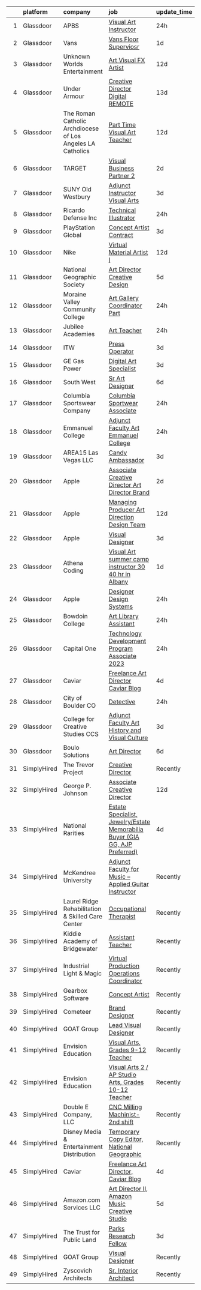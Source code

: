 

|    | platform    | company                                                     | job                                                                                                                                                                                                                                                                                                                                                                                                                                                                                                                                                                                                                                                                                                                                                                                                                                                                          | update_time   | location             |
|---:|:------------|:------------------------------------------------------------|:-----------------------------------------------------------------------------------------------------------------------------------------------------------------------------------------------------------------------------------------------------------------------------------------------------------------------------------------------------------------------------------------------------------------------------------------------------------------------------------------------------------------------------------------------------------------------------------------------------------------------------------------------------------------------------------------------------------------------------------------------------------------------------------------------------------------------------------------------------------------------------|:--------------|:---------------------|
|  1 | Glassdoor   | APBS                                                        | [Visual Art Instructor](https://www.glassdoor.com/partner/jobListing.htm?pos=110&ao=1136043&s=58&guid=00000182394bc726ac24a3875c254b75&src=GD_JOB_AD&t=SR&vt=w&ea=1&cs=1_6b951b23&cb=1658818644091&jobListingId=1008027915784&jrtk=3-0-1g8sknhqdkuit801-1g8sknhqu209i000-a21c24ec3c9e1e49-)                                                                                                                                                                                                                                                                                                                                                                                                                                                                                                                                                                                  | 24h           | Orlando, FL          |
|  2 | Glassdoor   | Vans                                                        | [Vans Floor Superviosr](https://www.glassdoor.com/partner/jobListing.htm?pos=104&ao=1136043&s=58&guid=00000182394bc726ac24a3875c254b75&src=GD_JOB_AD&t=SR&vt=w&ea=1&cs=1_c638a3f6&cb=1658818644090&jobListingId=1008025137342&jrtk=3-0-1g8sknhqdkuit801-1g8sknhqu209i000-a73d7d331fd4d156-)                                                                                                                                                                                                                                                                                                                                                                                                                                                                                                                                                                                  | 1d            | Fort Wayne, IN       |
|  3 | Glassdoor   | Unknown Worlds Entertainment                                | [Art  Visual FX Artist](https://www.glassdoor.com/partner/jobListing.htm?pos=111&ao=1136043&s=58&guid=00000182394bc726ac24a3875c254b75&src=GD_JOB_AD&t=SR&vt=w&cs=1_1e75833c&cb=1658818644091&jobListingId=1008003593102&jrtk=3-0-1g8sknhqdkuit801-1g8sknhqu209i000-f79e4c06a48c4c69-)                                                                                                                                                                                                                                                                                                                                                                                                                                                                                                                                                                                       | 12d           | San Francisco, CA    |
|  4 | Glassdoor   | Under Armour                                                | [Creative Director  Digital  REMOTE ](https://www.glassdoor.com/partner/jobListing.htm?pos=126&ao=1136043&s=58&guid=00000182394bc726ac24a3875c254b75&src=GD_JOB_AD&t=SR&vt=w&cs=1_740d98cd&cb=1658818644093&jobListingId=1008000393709&jrtk=3-0-1g8sknhqdkuit801-1g8sknhqu209i000-3943694b6ddc2a9c-)                                                                                                                                                                                                                                                                                                                                                                                                                                                                                                                                                                         | 13d           | Remote               |
|  5 | Glassdoor   | The Roman Catholic Archdiocese of Los Angeles  LA Catholics | [Part Time Visual Art Teacher](https://www.glassdoor.com/partner/jobListing.htm?pos=130&ao=1136043&s=58&guid=00000182394bc726ac24a3875c254b75&src=GD_JOB_AD&t=SR&vt=w&cs=1_581deb34&cb=1658818644093&jobListingId=1008003277628&jrtk=3-0-1g8sknhqdkuit801-1g8sknhqu209i000-05f9a0108b5938f9-)                                                                                                                                                                                                                                                                                                                                                                                                                                                                                                                                                                                | 12d           | Santa Monica, CA     |
|  6 | Glassdoor   | TARGET                                                      | [Visual Business Partner 2](https://www.glassdoor.com/partner/jobListing.htm?pos=114&ao=1136043&s=58&guid=00000182394bc726ac24a3875c254b75&src=GD_JOB_AD&t=SR&vt=w&cs=1_3e5a8201&cb=1658818644092&jobListingId=1008024276573&jrtk=3-0-1g8sknhqdkuit801-1g8sknhqu209i000-a521257f5425f045-)                                                                                                                                                                                                                                                                                                                                                                                                                                                                                                                                                                                   | 2d            | Minneapolis, MN      |
|  7 | Glassdoor   | SUNY Old Westbury                                           | [Adjunct Instructor   Visual Arts](https://www.glassdoor.com/partner/jobListing.htm?pos=124&ao=1136043&s=58&guid=00000182394bc726ac24a3875c254b75&src=GD_JOB_AD&t=SR&vt=w&cs=1_440ddecc&cb=1658818644092&jobListingId=1008023061915&jrtk=3-0-1g8sknhqdkuit801-1g8sknhqu209i000-d6458d85926a60fa-)                                                                                                                                                                                                                                                                                                                                                                                                                                                                                                                                                                            | 3d            | Old Westbury, NY     |
|  8 | Glassdoor   | Ricardo Defense Inc                                         | [Technical Illustrator](https://www.glassdoor.com/partner/jobListing.htm?pos=118&ao=1136043&s=58&guid=00000182394bc726ac24a3875c254b75&src=GD_JOB_AD&t=SR&vt=w&ea=1&cs=1_1a291a12&cb=1658818644092&jobListingId=1008028195464&jrtk=3-0-1g8sknhqdkuit801-1g8sknhqu209i000-1c8622c62c500afa-)                                                                                                                                                                                                                                                                                                                                                                                                                                                                                                                                                                                  | 24h           | Remote               |
|  9 | Glassdoor   | PlayStation Global                                          | [Concept Artist  Contract ](https://www.glassdoor.com/partner/jobListing.htm?pos=128&ao=1136043&s=58&guid=00000182394bc726ac24a3875c254b75&src=GD_JOB_AD&t=SR&vt=w&ea=1&cs=1_cde7fc29&cb=1658818644093&jobListingId=1008023957681&jrtk=3-0-1g8sknhqdkuit801-1g8sknhqu209i000-1cb41e74dd2a81ee-)                                                                                                                                                                                                                                                                                                                                                                                                                                                                                                                                                                              | 3d            | California           |
| 10 | Glassdoor   | Nike                                                        | [Virtual Material Artist I](https://www.glassdoor.com/partner/jobListing.htm?pos=127&ao=1136043&s=58&guid=00000182394bc726ac24a3875c254b75&src=GD_JOB_AD&t=SR&vt=w&cs=1_261633e0&cb=1658818644093&jobListingId=1008003121300&jrtk=3-0-1g8sknhqdkuit801-1g8sknhqu209i000-37f59d8b9e338d6e-)                                                                                                                                                                                                                                                                                                                                                                                                                                                                                                                                                                                   | 12d           | Beaverton, OR        |
| 11 | Glassdoor   | National Geographic Society                                 | [Art Director  Creative Design](https://www.glassdoor.com/partner/jobListing.htm?pos=112&ao=1136043&s=58&guid=00000182394bc726ac24a3875c254b75&src=GD_JOB_AD&t=SR&vt=w&cs=1_a502c7fe&cb=1658818644091&jobListingId=1008017722999&jrtk=3-0-1g8sknhqdkuit801-1g8sknhqu209i000-fecc6669561eef28-)                                                                                                                                                                                                                                                                                                                                                                                                                                                                                                                                                                               | 5d            | Washington, DC       |
| 12 | Glassdoor   | Moraine Valley Community College                            | [Art Gallery Coordinator  Part](https://www.glassdoor.com/partner/jobListing.htm?pos=129&ao=1136043&s=58&guid=00000182394bc726ac24a3875c254b75&src=GD_JOB_AD&t=SR&vt=w&cs=1_72004372&cb=1658818644093&jobListingId=1008027981854&jrtk=3-0-1g8sknhqdkuit801-1g8sknhqu209i000-454d13017951e4b8-)                                                                                                                                                                                                                                                                                                                                                                                                                                                                                                                                                                               | 24h           | Palos Hills, IL      |
| 13 | Glassdoor   | Jubilee Academies                                           | [Art Teacher](https://www.glassdoor.com/partner/jobListing.htm?pos=106&ao=1136043&s=58&guid=00000182394bc726ac24a3875c254b75&src=GD_JOB_AD&t=SR&vt=w&cs=1_617ff99c&cb=1658818644090&jobListingId=1008028742796&jrtk=3-0-1g8sknhqdkuit801-1g8sknhqu209i000-e492407ec31ee7b5-)                                                                                                                                                                                                                                                                                                                                                                                                                                                                                                                                                                                                 | 24h           | San Antonio, TX      |
| 14 | Glassdoor   | ITW                                                         | [Press Operator](https://www.glassdoor.com/partner/jobListing.htm?pos=125&ao=1136043&s=58&guid=00000182394bc726ac24a3875c254b75&src=GD_JOB_AD&t=SR&vt=w&cs=1_bbcf0588&cb=1658818644093&jobListingId=1008024040697&jrtk=3-0-1g8sknhqdkuit801-1g8sknhqu209i000-13e40a9f5595f67c-)                                                                                                                                                                                                                                                                                                                                                                                                                                                                                                                                                                                              | 3d            | Bryan, OH            |
| 15 | Glassdoor   | GE Gas Power                                                | [Digital Art Specialist](https://www.glassdoor.com/partner/jobListing.htm?pos=107&ao=1136043&s=58&guid=00000182394bc726ac24a3875c254b75&src=GD_JOB_AD&t=SR&vt=w&cs=1_08647556&cb=1658818644091&jobListingId=1008023026874&jrtk=3-0-1g8sknhqdkuit801-1g8sknhqu209i000-4d237ec7db7dbcba-)                                                                                                                                                                                                                                                                                                                                                                                                                                                                                                                                                                                      | 3d            | New York, NY         |
| 16 | Glassdoor   | South West                                                  | [Sr Art Designer](https://www.glassdoor.com/partner/jobListing.htm?pos=113&ao=1136043&s=58&guid=00000182394bc726ac24a3875c254b75&src=GD_JOB_AD&t=SR&vt=w&cs=1_a3c8139c&cb=1658818644092&jobListingId=1008015888951&jrtk=3-0-1g8sknhqdkuit801-1g8sknhqu209i000-bd84bd5452207ca3-)                                                                                                                                                                                                                                                                                                                                                                                                                                                                                                                                                                                             | 6d            | Dallas, TX           |
| 17 | Glassdoor   | Columbia Sportswear Company                                 | [Columbia Sportwear Associate](https://www.glassdoor.com/partner/jobListing.htm?pos=117&ao=1136043&s=58&guid=00000182394bc726ac24a3875c254b75&src=GD_JOB_AD&t=SR&vt=w&ea=1&cs=1_9c34bcbe&cb=1658818644092&jobListingId=1008027903333&jrtk=3-0-1g8sknhqdkuit801-1g8sknhqu209i000-9baaebdabe9c4b34-)                                                                                                                                                                                                                                                                                                                                                                                                                                                                                                                                                                           | 24h           | Baton Rouge, LA      |
| 18 | Glassdoor   | Emmanuel College                                            | [Adjunct Faculty   Art   Emmanuel College](https://www.glassdoor.com/partner/jobListing.htm?pos=119&ao=1136043&s=58&guid=00000182394bc726ac24a3875c254b75&src=GD_JOB_AD&t=SR&vt=w&cs=1_3d619add&cb=1658818644092&jobListingId=1008028201178&jrtk=3-0-1g8sknhqdkuit801-1g8sknhqu209i000-9cde5d837467cc8b-)                                                                                                                                                                                                                                                                                                                                                                                                                                                                                                                                                                    | 24h           | Boston, MA           |
| 19 | Glassdoor   | AREA15 Las Vegas  LLC                                       | [Candy Ambassador](https://www.glassdoor.com/partner/jobListing.htm?pos=123&ao=1136043&s=58&guid=00000182394bc726ac24a3875c254b75&src=GD_JOB_AD&t=SR&vt=w&cs=1_790970a2&cb=1658818644092&jobListingId=1008023727404&jrtk=3-0-1g8sknhqdkuit801-1g8sknhqu209i000-45823c8eb5809a8c-)                                                                                                                                                                                                                                                                                                                                                                                                                                                                                                                                                                                            | 3d            | Las Vegas, NV        |
| 20 | Glassdoor   | Apple                                                       | [Associate Creative Director  Art Director   Brand](https://www.glassdoor.com/partner/jobListing.htm?pos=115&ao=1136043&s=58&guid=00000182394bc726ac24a3875c254b75&src=GD_JOB_AD&t=SR&vt=w&cs=1_a450befa&cb=1658818644092&jobListingId=1008024328840&jrtk=3-0-1g8sknhqdkuit801-1g8sknhqu209i000-95050ee4969bc0c0-)                                                                                                                                                                                                                                                                                                                                                                                                                                                                                                                                                           | 2d            | Cupertino, CA        |
| 21 | Glassdoor   | Apple                                                       | [Managing Producer  Art Direction Design Team](https://www.glassdoor.com/partner/jobListing.htm?pos=121&ao=1136043&s=58&guid=00000182394bc726ac24a3875c254b75&src=GD_JOB_AD&t=SR&vt=w&cs=1_811edfc6&cb=1658818644092&jobListingId=1008004210220&jrtk=3-0-1g8sknhqdkuit801-1g8sknhqu209i000-53bfdd107e8709b2-)                                                                                                                                                                                                                                                                                                                                                                                                                                                                                                                                                                | 12d           | Cupertino, CA        |
| 22 | Glassdoor   | Apple                                                       | [Visual Designer](https://www.glassdoor.com/partner/jobListing.htm?pos=109&ao=1136043&s=58&guid=00000182394bc726ac24a3875c254b75&src=GD_JOB_AD&t=SR&vt=w&cs=1_a760b39c&cb=1658818644091&jobListingId=1008022537162&jrtk=3-0-1g8sknhqdkuit801-1g8sknhqu209i000-9972ca5bc58af6d7-)                                                                                                                                                                                                                                                                                                                                                                                                                                                                                                                                                                                             | 3d            | Cupertino, CA        |
| 23 | Glassdoor   | Athena Coding                                               | [Visual Art summer camp instructor   30 40 hr in Albany](https://www.glassdoor.com/partner/jobListing.htm?pos=108&ao=1136043&s=58&guid=00000182394bc726ac24a3875c254b75&src=GD_JOB_AD&t=SR&vt=w&ea=1&cs=1_334b6edf&cb=1658818644091&jobListingId=1008026591219&jrtk=3-0-1g8sknhqdkuit801-1g8sknhqu209i000-07bb08c091fd55c0-)                                                                                                                                                                                                                                                                                                                                                                                                                                                                                                                                                 | 1d            | Albany, CA           |
| 24 | Glassdoor   | Apple                                                       | [Designer  Design Systems](https://www.glassdoor.com/partner/jobListing.htm?pos=120&ao=1136043&s=58&guid=00000182394bc726ac24a3875c254b75&src=GD_JOB_AD&t=SR&vt=w&cs=1_c5faa70d&cb=1658818644092&jobListingId=1008027446772&jrtk=3-0-1g8sknhqdkuit801-1g8sknhqu209i000-4c2d39fa9f228739-)                                                                                                                                                                                                                                                                                                                                                                                                                                                                                                                                                                                    | 24h           | Cupertino, CA        |
| 25 | Glassdoor   | Bowdoin College                                             | [Art Library Assistant](https://www.glassdoor.com/partner/jobListing.htm?pos=105&ao=1136043&s=58&guid=00000182394bc726ac24a3875c254b75&src=GD_JOB_AD&t=SR&vt=w&cs=1_526938ed&cb=1658818644090&jobListingId=1008028963624&jrtk=3-0-1g8sknhqdkuit801-1g8sknhqu209i000-fa3d7916b89fa369-)                                                                                                                                                                                                                                                                                                                                                                                                                                                                                                                                                                                       | 24h           | Brunswick, ME        |
| 26 | Glassdoor   | Capital One                                                 | [Technology Development Program Associate   2023](https://www.glassdoor.com/partner/jobListing.htm?pos=101&ao=1110586&s=58&guid=00000182394bc726ac24a3875c254b75&src=GD_JOB_AD&t=SR&vt=w&cs=1_7acbb192&cb=1658818644089&jobListingId=1008027956799&cpc=BA15C3E50D27FFE8&jrtk=3-0-1g8sknhqdkuit801-1g8sknhqu209i000-6dd0be47c8107939--6NYlbfkN0C3j_zLGvpMLCdiZ0WC46XqVTA1VMZzOzKXPhAXwYlrNb9EbKZEg8x0tL4Jn_n-27WJdKjDNKuVHd0o00qW7rejw7oKSFbk-fR4A3ha7_83n4BM-2hbyED2QErAq0wHu4WO8ETmfd4UMj8WGSwTOA5XYeK1APl_eK5zhpWyW6vkHuSjDkZnebqf1jb4Ln1nMrJ3P3sgQEWk-ZW4JvOV8ioJ_4JVlO4b_emBlfqJuFrct1kzfI0dok4MM2tE8DbOLOTXfcIO7WlUUbKCOL3FHNKq74DHeq3YuowcPT26kgaiaiAGO6TaNiHfGSWhjOokVOalFbDQpiwv8cjfe-pHHSIXS1FojqnQus8M2YGx0J31rLO23xhrJHQx9nLLcc0V8JD2pR3Cx3FxVwL5iMssSIcxb1IlFm4y9cQq0-M27Y1ygj17Izp13N2cfy1QY9Jp3bs%3D)                                                          | 24h           | New York, NY         |
| 27 | Glassdoor   | Caviar                                                      | [Freelance Art Director  Caviar Blog](https://www.glassdoor.com/partner/jobListing.htm?pos=102&ao=1110586&s=58&guid=00000182394bc726ac24a3875c254b75&src=GD_JOB_AD&t=SR&vt=w&ea=1&cs=1_a53cea3a&cb=1658818644090&jobListingId=1008020221257&cpc=8795CF9063CD573D&jrtk=3-0-1g8sknhqdkuit801-1g8sknhqu209i000-4e273a33766cd7d1--6NYlbfkN0AhpVgiy_IVCPGx4T_v5FkbqlxNPLpyW2O40IX3PbcaFuwNJpy8eyZXBlwDSinthaJ3gpwn5JeCC2hgCmysnGU9lwhe_TeMP6wR-x3SYCc2abkzLrdbyLS7NKdcuwqszYbf4rehM0aNRhT4W_4nyM6hSApju1Y6jseF-thhAzVwz6g20pdYp6HpTbmi9qg5KLtdk45gyTSkbBofJX4XVUeTsg5IzvFDC3wUhrrvaUfszjuAU6FFhTMCFXUXwJkzHTpf_HW64VuTsS8MnGANzkRJnFaCYjyn9lJkqhgOyYxF8KUe41RRbG4QfFsp4yb2lwiuK7OLixi76ZWnWN_W9Ok2JgSmwyJraUvbCfKBI6C4-XtBtJsf7tni3OUv-ksOki0H4q21L2x8YcbodrMVjCtOygOSC7dGTPI6FaO4AWPd01T4Ay98Vlv8zpfZYXHjkkz5zARPlwMrCI2WGn0AKAk6fJ8etgT4ncEdK40ZKEH8B3MyaQADMMSveJ6naSfGziM%3D) | 4d            | Remote               |
| 28 | Glassdoor   | City of Boulder  CO                                         | [Detective](https://www.glassdoor.com/partner/jobListing.htm?pos=116&ao=1136043&s=58&guid=00000182394bc726ac24a3875c254b75&src=GD_JOB_AD&t=SR&vt=w&cs=1_7fa83926&cb=1658818644092&jobListingId=1008027099047&jrtk=3-0-1g8sknhqdkuit801-1g8sknhqu209i000-74487577711869f4-)                                                                                                                                                                                                                                                                                                                                                                                                                                                                                                                                                                                                   | 24h           | Boulder, CO          |
| 29 | Glassdoor   | College for Creative Studies  CCS                           | [Adjunct Faculty   Art History and Visual Culture](https://www.glassdoor.com/partner/jobListing.htm?pos=122&ao=1136043&s=58&guid=00000182394bc726ac24a3875c254b75&src=GD_JOB_AD&t=SR&vt=w&cs=1_4faa7560&cb=1658818644092&jobListingId=1008023949081&jrtk=3-0-1g8sknhqdkuit801-1g8sknhqu209i000-9f08ea8fe761ac42-)                                                                                                                                                                                                                                                                                                                                                                                                                                                                                                                                                            | 3d            | Detroit, MI          |
| 30 | Glassdoor   | Boulo Solutions                                             | [Art Director](https://www.glassdoor.com/partner/jobListing.htm?pos=103&ao=1110586&s=58&guid=00000182394bc726ac24a3875c254b75&src=GD_JOB_AD&t=SR&vt=w&ea=1&cs=1_27d69754&cb=1658818644090&jobListingId=1008015049216&cpc=8795CF9063CD573D&jrtk=3-0-1g8sknhqdkuit801-1g8sknhqu209i000-39624967cd298484--6NYlbfkN0D27ridyL1cQZM6mrVFW_EFdxxojA_U9myCx73wBqri-FCJMhMa0-S9wi5SOjRz7GOlXE_VKI0ivGMr2iNwS_dD-xau2yFhbKvU6nVlQpEs0Tx_OlkMiFBVlLBw7kJd2f4gTA97EmJwCa71PCplZPSnq_rVMf6uvsRg2SKrcAshFO8DX4jYqzJnN5rFCP--k6jk3wkskWim2Dsr65hxRVHjVtrE1KehSE83rs7giWPpcDxFeaPnZCl5tj19eOLqi3GUI-4kzqDbx0bzClvd4S0OvCspiw7EwYoqN_Plxtdv7Kc5_ndAImGNqAocJMDPHYjSCozWV4Vtg_RhxPGpzwH-NhWwtRAnLMPftNY7KXmUt6-IBHllakuyUh1qrXjx_3ZtOcpm79892qWMRtkM-qXV4T22jEmBXEsu2vLkLzTruztHgF36733_OxjdWpPULcj7WA8x-eqPB4wBxcF1ZROtwcvohs3rO-KVkHnhgLQMel2fj-XkKF6hQWgNlf73e48%3D)                        | 6d            | Remote               |
| 31 | SimplyHired | The Trevor Project                                          | [Creative Director](https://www.simplyhired.com/job/xtYlYaqHW2uNR6UvqZqO-yJ0ZHNzdmarHzxrlUeqSJZajiSEbQMTuQ?q=visual+art)                                                                                                                                                                                                                                                                                                                                                                                                                                                                                                                                                                                                                                                                                                                                                     | Recently      | United States        |
| 32 | SimplyHired | George P. Johnson                                           | [Associate Creative Director](https://www.simplyhired.com/job/lf8_CwMHEEGT2pUgLIxlE6FvoBm27IQ8e3VlepINbZ8QcznvN-ClHQ?q=visual+art)                                                                                                                                                                                                                                                                                                                                                                                                                                                                                                                                                                                                                                                                                                                                           | 12d           | Remote               |
| 33 | SimplyHired | National Rarities                                           | [Estate Specialist, Jewelry/Estate Memorabilia Buyer (GIA GG, AJP Preferred)](https://www.simplyhired.com/job/-g4KRcnlAZE-SkOpDwYPkxt6x7s1rYClR1Qf5CHTUMDMS1qUSY0Jrw?q=visual+art)                                                                                                                                                                                                                                                                                                                                                                                                                                                                                                                                                                                                                                                                                           | 4d            | St. Louis, MO        |
| 34 | SimplyHired | McKendree University                                        | [Adjunct Faculty for Music – Applied Guitar Instructor](https://www.simplyhired.com/job/G7C8qczb_62k8-cgGHWoUDuOd89dlN43fxdpfs-c0rm75aFfN4Sacw?q=visual+art)                                                                                                                                                                                                                                                                                                                                                                                                                                                                                                                                                                                                                                                                                                                 | Recently      | Lebanon, IL          |
| 35 | SimplyHired | Laurel Ridge Rehabilitation & Skilled Care Center           | [Occupational Therapist](https://www.simplyhired.com/job/IZuW4AJydVgchiIpQJPzAF8pCCIgs7jIimPej3GDEQdJak8bjnKDDg?q=visual+art)                                                                                                                                                                                                                                                                                                                                                                                                                                                                                                                                                                                                                                                                                                                                                | Recently      | Boston, MA           |
| 36 | SimplyHired | Kiddie Academy of Bridgewater                               | [Assistant Teacher](https://www.simplyhired.com/job/vARPK6YtgeaH25gtXwIrQ8TFAhHvW19E9Cf9IyC0NUJWL70AbmXJ8g?q=visual+art)                                                                                                                                                                                                                                                                                                                                                                                                                                                                                                                                                                                                                                                                                                                                                     | Recently      | Bridgewater, NJ      |
| 37 | SimplyHired | Industrial Light & Magic                                    | [Virtual Production Operations Coordinator](https://www.simplyhired.com/job/GoNrd8hJt9uFzdq4BsE8uE5broyUBG7lYHh-w9LEAGBerH_SJJ_H6w?q=visual+art)                                                                                                                                                                                                                                                                                                                                                                                                                                                                                                                                                                                                                                                                                                                             | Recently      | San Francisco, CA    |
| 38 | SimplyHired | Gearbox Software                                            | [Concept Artist](https://www.simplyhired.com/job/zm_GLgZZuFF002QCrAeJCjw_ZqLtY96Khw2P1rCnOnLcRNk6Jgl8aA?q=visual+art)                                                                                                                                                                                                                                                                                                                                                                                                                                                                                                                                                                                                                                                                                                                                                        | Recently      | Frisco, TX           |
| 39 | SimplyHired | Cometeer                                                    | [Brand Designer](https://www.simplyhired.com/job/mLo2xlLUeF76RfGIHmPlCtMwoqxsl2HkMjB5hckpfCdI4tO2VH9JRA?q=visual+art)                                                                                                                                                                                                                                                                                                                                                                                                                                                                                                                                                                                                                                                                                                                                                        | Recently      | New York, NY         |
| 40 | SimplyHired | GOAT Group                                                  | [Lead Visual Designer](https://www.simplyhired.com/job/PIT-HGTGHFO3yJePDdIPqKlG0pwPpN0XRDUFMK0J8Z_k_SBbaRsxIA?q=visual+art)                                                                                                                                                                                                                                                                                                                                                                                                                                                                                                                                                                                                                                                                                                                                                  | Recently      | New York, NY         |
| 41 | SimplyHired | Envision Education                                          | [Visual Arts, Grades 9-12 Teacher](https://www.simplyhired.com/job/fzX7k8nY9akYsVcaFhhnsD9Ppo0r-PYvYwUyu8Zz_aKHVKDFWEry8Q?q=visual+art)                                                                                                                                                                                                                                                                                                                                                                                                                                                                                                                                                                                                                                                                                                                                      | Recently      | San Francisco, CA    |
| 42 | SimplyHired | Envision Education                                          | [Visual Arts 2 / AP Studio Arts, Grades 10-12 Teacher](https://www.simplyhired.com/job/PfK_nRqkoxHsekLhq0uLAAgFX95G5tAE0ZEVg5sf2EJGb8VTB1sqCg?q=visual+art)                                                                                                                                                                                                                                                                                                                                                                                                                                                                                                                                                                                                                                                                                                                  | Recently      | San Francisco, CA    |
| 43 | SimplyHired | Double E Company, LLC                                       | [CNC Milling Machinist-2nd shift](https://www.simplyhired.com/job/PB_NR4WYBXytW3lLl3cqRIdJZ-FV-swQPOkGCC5Z_moXguhw6nasBA?q=visual+art)                                                                                                                                                                                                                                                                                                                                                                                                                                                                                                                                                                                                                                                                                                                                       | Recently      | West Bridgewater, MA |
| 44 | SimplyHired | Disney Media & Entertainment Distribution                   | [Temporary Copy Editor, National Geographic](https://www.simplyhired.com/job/wS9bbevaR69IYtgXTUZXcVKJwm3ZFvwR0UzPLad0Dcg6qDBDuonQhA?q=visual+art)                                                                                                                                                                                                                                                                                                                                                                                                                                                                                                                                                                                                                                                                                                                            | Recently      | Washington, DC       |
| 45 | SimplyHired | Caviar                                                      | [Freelance Art Director, Caviar Blog](https://www.simplyhired.com/job/tOlGUzi0Zeeq8vZh3vg9MN3hdAoOTQmJm4tOrMY_4WyzhLW9k2FKBA?q=visual+art)                                                                                                                                                                                                                                                                                                                                                                                                                                                                                                                                                                                                                                                                                                                                   | 4d            | Remote               |
| 46 | SimplyHired | Amazon.com Services LLC                                     | [Art Director II, Amazon Music Creative Studio](https://www.simplyhired.com/job/_89rlrMRPdMs1cN_jQNWlpiYo4EFkEc_tssMADQekTrhh-TO7vua_w?q=visual+art)                                                                                                                                                                                                                                                                                                                                                                                                                                                                                                                                                                                                                                                                                                                         | 5d            | Remote               |
| 47 | SimplyHired | The Trust for Public Land                                   | [Parks Research Fellow](https://www.simplyhired.com/job/C9lyQS-RL_yiNzZ1lXuMaFxGE7bTxysA9REpi1L6bLPiZAFM6X7pDg?q=visual+art)                                                                                                                                                                                                                                                                                                                                                                                                                                                                                                                                                                                                                                                                                                                                                 | 3d            | Remote               |
| 48 | SimplyHired | GOAT Group                                                  | [Visual Designer](https://www.simplyhired.com/job/_pMABjasQnC6Kjsddnao3Avqh1mQpX-KZKVbp3CiHlY0QuQRBSVq1g?q=visual+art)                                                                                                                                                                                                                                                                                                                                                                                                                                                                                                                                                                                                                                                                                                                                                       | Recently      | Los Angeles, CA      |
| 49 | SimplyHired | Zyscovich Architects                                        | [Sr. Interior Architect](https://www.simplyhired.com/job/T7oet47aCOFHKQsEghPBtusux2cJdi0zmkul-G67QosaeOLXQtvx5Q?q=visual+art)                                                                                                                                                                                                                                                                                                                                                                                                                                                                                                                                                                                                                                                                                                                                                | Recently      | Miami, FL            |